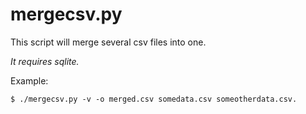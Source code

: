 mergecsv.py
===========

This script will merge several csv files into one.

*It requires sqlite.*

Example:

	$ ./mergecsv.py -v -o merged.csv somedata.csv someotherdata.csv.
